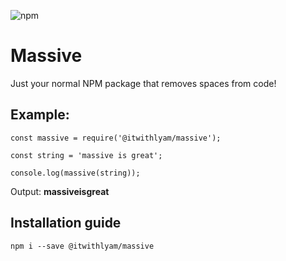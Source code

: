 ![npm](https://img.shields.io/npm/v/@itwithlyam/massive)

# Massive

Just your normal NPM package that removes spaces from code!

## Example:

```
const massive = require('@itwithlyam/massive');

const string = 'massive is great';

console.log(massive(string));
```

Output: **massiveisgreat**

## Installation guide

```npm i --save @itwithlyam/massive```
